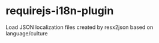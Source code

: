 # requirejs-i18n-plugin
Load JSON localization files created by resx2json based on language/culture
